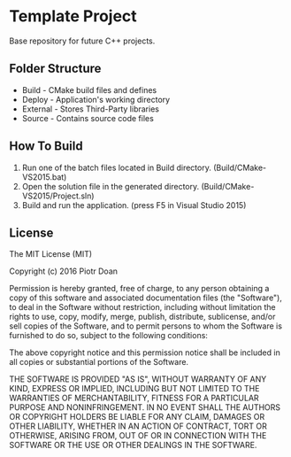 Template Project
====
Base repository for future C++ projects.

Folder Structure
----
* Build - CMake build files and defines
* Deploy - Application's working directory
* External - Stores Third-Party libraries
* Source - Contains source code files

How To Build
---

1. Run one of the batch files located in Build directory. (Build/CMake-VS2015.bat)
2. Open the solution file in the generated directory. (Build/CMake-VS2015/Project.sln)
3. Build and run the application. (press F5 in Visual Studio 2015)

License
----

The MIT License (MIT)

Copyright (c) 2016 Piotr Doan

Permission is hereby granted, free of charge, to any person obtaining a copy of this software and associated documentation files (the "Software"), to deal in the Software without restriction, including without limitation the rights to use, copy, modify, merge, publish, distribute, sublicense, and/or sell copies of the Software, and to permit persons to whom the Software is furnished to do so, subject to the following conditions:

The above copyright notice and this permission notice shall be included in all copies or substantial portions of the Software.

THE SOFTWARE IS PROVIDED "AS IS", WITHOUT WARRANTY OF ANY KIND, EXPRESS OR IMPLIED, INCLUDING BUT NOT LIMITED TO THE WARRANTIES OF MERCHANTABILITY, FITNESS FOR A PARTICULAR PURPOSE AND NONINFRINGEMENT. IN NO EVENT SHALL THE AUTHORS OR COPYRIGHT HOLDERS BE LIABLE FOR ANY CLAIM, DAMAGES OR OTHER LIABILITY, WHETHER IN AN ACTION OF CONTRACT, TORT OR OTHERWISE, ARISING FROM, OUT OF OR IN CONNECTION WITH THE SOFTWARE OR THE USE OR OTHER DEALINGS IN THE SOFTWARE.
